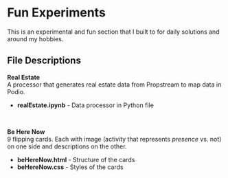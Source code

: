 Fun Experiments
===================================

This is an experimental and fun section that I built to for daily solutions and around my hobbies.


## File Descriptions

**Real Estate**<br />
A processor that generates real estate data from Propstream to map data in Podio.
* **realEstate.ipynb** - Data processor in Python file
<br />

**Be Here Now**<br />
9 flipping cards. Each with image (activity that represents *presence* vs. not) on one side and descriptions on the other. 
* **beHereNow.html** - Structure of the cards
* **beHereNow.css** - Styles of the cards 

